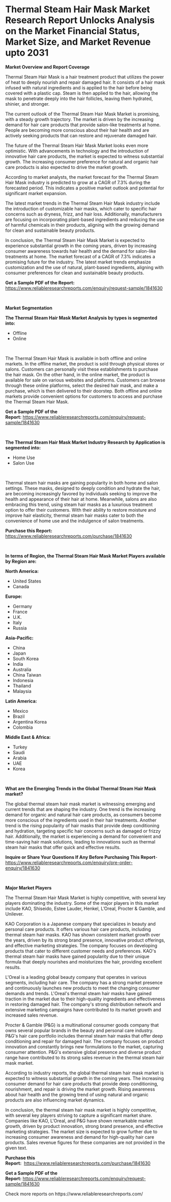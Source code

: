 <p><h1>Thermal Steam Hair Mask Market Research Report Unlocks Analysis on the Market Financial Status, Market Size, and Market Revenue upto 2031</h1></p><p><strong>Market Overview and Report Coverage</strong></p>
<p><p>Thermal Steam Hair Mask is a hair treatment product that utilizes the power of heat to deeply nourish and repair damaged hair. It consists of a hair mask infused with natural ingredients and is applied to the hair before being covered with a plastic cap. Steam is then applied to the hair, allowing the mask to penetrate deeply into the hair follicles, leaving them hydrated, shinier, and stronger.</p><p>The current outlook of the Thermal Steam Hair Mask Market is promising, with a steady growth trajectory. The market is driven by the increasing demand for hair care products that provide salon-like treatments at home. People are becoming more conscious about their hair health and are actively seeking products that can restore and rejuvenate damaged hair.</p><p>The future of the Thermal Steam Hair Mask Market looks even more optimistic. With advancements in technology and the introduction of innovative hair care products, the market is expected to witness substantial growth. The increasing consumer preference for natural and organic hair care products is also expected to drive the market growth.</p><p>According to market analysts, the market forecast for the Thermal Steam Hair Mask industry is predicted to grow at a CAGR of 7.3% during the forecasted period. This indicates a positive market outlook and potential for significant market expansion.</p><p>The latest market trends in the Thermal Steam Hair Mask industry include the introduction of customizable hair masks, which cater to specific hair concerns such as dryness, frizz, and hair loss. Additionally, manufacturers are focusing on incorporating plant-based ingredients and reducing the use of harmful chemicals in their products, aligning with the growing demand for clean and sustainable beauty products.</p><p>In conclusion, the Thermal Steam Hair Mask Market is expected to experience substantial growth in the coming years, driven by increasing consumer awareness towards hair health and the demand for salon-like treatments at home. The market forecast of a CAGR of 7.3% indicates a promising future for the industry. The latest market trends emphasize customization and the use of natural, plant-based ingredients, aligning with consumer preferences for clean and sustainable beauty products.</p></p>
<p><strong>Get a Sample PDF of the Report:</strong> <a href="https://www.reliableresearchreports.com/enquiry/request-sample/1841630">https://www.reliableresearchreports.com/enquiry/request-sample/1841630</a></p>
<p>&nbsp;</p>
<p><strong>Market Segmentation</strong></p>
<p><strong>The Thermal Steam Hair Mask Market Analysis by types is segmented into:</strong></p>
<p><ul><li>Offline</li><li>Online</li></ul></p>
<p>&nbsp;</p>
<p><p>The Thermal Steam Hair Mask is available in both offline and online markets. In the offline market, the product is sold through physical stores or salons. Customers can personally visit these establishments to purchase the hair mask. On the other hand, in the online market, the product is available for sale on various websites and platforms. Customers can browse through these online platforms, select the desired hair mask, and make a purchase, which is then delivered to their doorstep. Both offline and online markets provide convenient options for customers to access and purchase the Thermal Steam Hair Mask.</p></p>
<p><strong>Get a Sample PDF of the Report:</strong>&nbsp;<a href="https://www.reliableresearchreports.com/enquiry/request-sample/1841630">https://www.reliableresearchreports.com/enquiry/request-sample/1841630</a></p>
<p>&nbsp;</p>
<p><strong>The Thermal Steam Hair Mask Market Industry Research by Application is segmented into:</strong></p>
<p><ul><li>Home Use</li><li>Salon Use</li></ul></p>
<p>&nbsp;</p>
<p><p>Thermal steam hair masks are gaining popularity in both home and salon settings. These masks, designed to deeply condition and hydrate the hair, are becoming increasingly favored by individuals seeking to improve the health and appearance of their hair at home. Meanwhile, salons are also embracing this trend, using steam hair masks as a luxurious treatment option to offer their customers. With their ability to restore moisture and improve hair elasticity, thermal steam hair masks cater to both the convenience of home use and the indulgence of salon treatments.</p></p>
<p><strong>Purchase this Report:</strong>&nbsp; <a href="https://www.reliableresearchreports.com/purchase/1841630">https://www.reliableresearchreports.com/purchase/1841630</a></p>
<p>&nbsp;</p>
<p><strong>In terms of Region, the Thermal Steam Hair Mask Market Players available by Region are:</strong></p>
<p>
    <p> <strong> North America: </strong>
        <ul>
            <li>United States</li>
            <li>Canada</li>
        </ul>
        </p> 
    <p> <strong> Europe: </strong>
        <ul>
            <li>Germany</li>
            <li>France</li>
            <li>U.K.</li>
            <li>Italy</li>
            <li>Russia</li>
        </ul>
        </p> 
    <p> <strong> Asia-Pacific: </strong>
        <ul>
            <li>China</li>
            <li>Japan</li>
            <li>South Korea</li>
            <li>India</li>
            <li>Australia</li>
            <li>China Taiwan</li>
            <li>Indonesia</li>
            <li>Thailand</li>
            <li>Malaysia</li>
        </ul>
        </p> 
    <p> <strong> Latin America: </strong>
        <ul>
            <li>Mexico</li>
            <li>Brazil</li>
            <li>Argentina Korea</li>
            <li>Colombia</li>
        </ul>
        </p> 
    <p> <strong> Middle East & Africa: </strong>
        <ul>
            <li>Turkey</li>
            <li>Saudi</li>
            <li>Arabia</li>
            <li>UAE</li>
            <li>Korea</li>
        </ul>
    </p>
    </p>
<p>&nbsp;</p>
<p><strong>What are the Emerging Trends in the Global Thermal Steam Hair Mask market?</strong></p>
<p><p>The global thermal steam hair mask market is witnessing emerging and current trends that are shaping the industry. One trend is the increasing demand for organic and natural hair care products, as consumers become more conscious of the ingredients used in their hair treatments. Another trend is the rising popularity of hair masks that provide deep conditioning and hydration, targeting specific hair concerns such as damaged or frizzy hair. Additionally, the market is experiencing a demand for convenient and time-saving hair mask solutions, leading to innovations such as thermal steam hair masks that offer quick and effective results.</p></p>
<p><strong>Inquire or Share Your Questions If Any Before Purchasing This Report</strong>- <a href="https://www.reliableresearchreports.com/enquiry/pre-order-enquiry/1841630">https://www.reliableresearchreports.com/enquiry/pre-order-enquiry/1841630</a></p>
<p>&nbsp;</p>
<p><strong>Major Market Players</strong></p>
<p><p>The Thermal Steam Hair Mask Market is highly competitive, with several key players dominating the industry. Some of the major players in this market include KAO, Shiseido, Estee Lauder, Henkel, L’Oreal, Procter & Gamble, and Unilever.</p><p>KAO Corporation is a Japanese company that specializes in beauty and personal care products. It offers various hair care products, including thermal steam hair masks. KAO has shown consistent market growth over the years, driven by its strong brand presence, innovative product offerings, and effective marketing strategies. The company focuses on developing products that cater to different customer needs and preferences. KAO's thermal steam hair masks have gained popularity due to their unique formula that deeply nourishes and moisturizes the hair, providing excellent results. </p><p>L'Oreal is a leading global beauty company that operates in various segments, including hair care. The company has a strong market presence and continuously launches new products to meet the changing consumer demands and trends. L'Oreal's thermal steam hair masks have gained traction in the market due to their high-quality ingredients and effectiveness in restoring damaged hair. The company's strong distribution network and extensive marketing campaigns have contributed to its market growth and increased sales revenue.</p><p>Procter & Gamble (P&G) is a multinational consumer goods company that owns several popular brands in the beauty and personal care industry. P&G's hair care portfolio includes thermal steam hair masks that offer deep conditioning and repair for damaged hair. The company focuses on product innovation and constantly brings new formulations to the market, capturing consumer attention. P&G's extensive global presence and diverse product range have contributed to its strong sales revenue in the thermal steam hair mask market.</p><p>According to industry reports, the global thermal steam hair mask market is expected to witness substantial growth in the coming years. The increasing consumer demand for hair care products that provide deep conditioning, nourishment, and repair is driving the market growth. Rising awareness about hair health and the growing trend of using natural and organic products are also influencing market dynamics.</p><p>In conclusion, the thermal steam hair mask market is highly competitive, with several key players striving to capture a significant market share. Companies like KAO, L'Oreal, and P&G have shown remarkable market growth, driven by product innovation, strong brand presence, and effective marketing strategies. The market size is expected to grow further due to increasing consumer awareness and demand for high-quality hair care products. Sales revenue figures for these companies are not provided in the given text.</p></p>
<p><strong>Purchase this Report:</strong>&nbsp;&nbsp;<a href="https://www.reliableresearchreports.com/purchase/1841630">https://www.reliableresearchreports.com/purchase/1841630</a></p>
<p></p>
<p><strong>Get a Sample PDF of the Report:</strong>&nbsp;<a href="https://www.reliableresearchreports.com/enquiry/request-sample/1841630">https://www.reliableresearchreports.com/enquiry/request-sample/1841630</a></p>
<p>Check more reports on https://www.reliableresearchreports.com/</p>